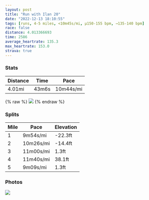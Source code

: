 ```yaml
---
layout: post
title: "Run with Ilan 20"
date: "2022-12-13 18:10:55"
tags: [runs, 4-5 miles, <10m45s/mi, μ150-155 bpm, →135-140 bpm]
race: false
distance: 4.013366693
time: 2586
average_heartrate: 135.3
max_heartrate: 153.0
strava: true
---
```


### Stats

| Distance | Time | Pace |
|----------|------|------|
|4.01mi|43m6s|10m44s/mi|

{% raw %}
<img src='https://maps.googleapis.com/maps/api/staticmap?maptype=roadmap&path=enc:wlwwFntsbMGB?LGP?h@f@d@DPMN@L\nAPBr@\LDVNJV@HEx@Qx@C|@c@|AOPGDQl@DFd@a@TKN@r@JXTL\?VDFNHfA\`@F@VCNS\]pAYn@e@vAWp@Qt@}@fCa@rACN|@r@WWYKQPQh@G`@@Bj@d@x@h@tC`BVRf@V~AfAh@d@dAr@^Rn@Tb@ZJ\XP`@HpDdApBb@fA^^N`@FfBh@LJs@~Cw@hCLNB?JGb@q@f@yAVgAXkCCQ}@LuAJoEuAwBi@w@WiAWYK_@[_@g@gAc@aBeA[_@kAm@[YcAq@sAm@aBaAoA_A{BwAUQk@i@eAw@a@QkBeAg@_@eA]eAu@a@Q]Kc@UiBqA{DgCe@a@eCuAy@g@_@S_@MMTKl@aAhDQ^Y\e@ZURO\?FXHFAl@eBl@wAtAkEDGF@fBv@v@f@hAz@~@l@f@VpEzClAp@p@b@|A|@~@Z`@RrBxAzAr@rB|AfBdAtAfAdAj@^XlBfA|@j@zC|B\RXFb@P@?CEs@Q_@OyAu@q@k@aAg@_As@uEoCgAu@UUCI?EL@`@INa@\yAdAeDN]^}A\eAhAyCJ[XiBL_@AEN_@Jc@W[Wg@GIa@]A@_@[GOIIE[MYWKADy@i@A@XEBMBu@\_AOmAOc@@]&key=AIzaSyC1MId7bFpkLXNAaYhBSTb8jLyiSqzbDtM&size=800x800&markers=color:yellow|label:S|40.7574,-73.99768&markers=color:green|label:F|40.756330000000005,-73.99801000000008'>
{% endraw %}

### Splits

| Mile | Pace | Elevation |
|------|------|-----------|
|1|9m54s/mi|-22.3ft|
|2|10m26s/mi|-14.4ft|
|3|11m00s/mi|1.3ft|
|4|11m40s/mi|38.1ft|
|5|9m09s/mi|1.3ft|

### Photos
<img src='https://dgtzuqphqg23d.cloudfront.net/WzCRuDAl2xO-oezMmIDdGLc7DMav4MTK2LIAolNvkO8-576x768.jpg'>
